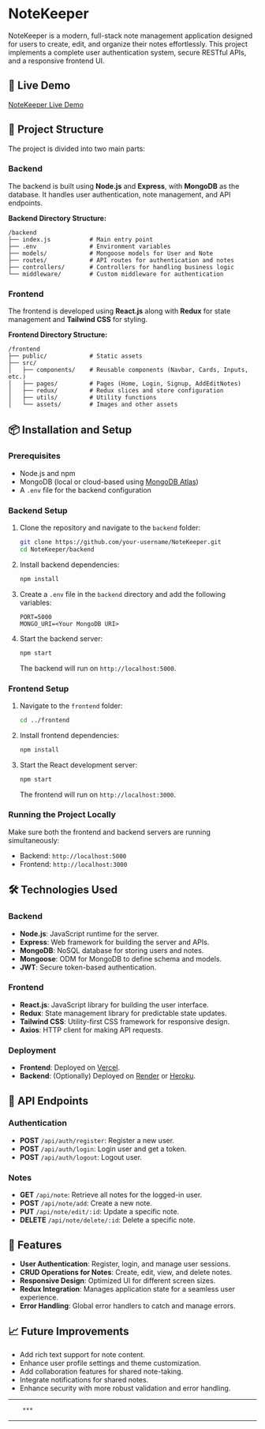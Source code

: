 # NoteKeeper

NoteKeeper is a modern, full-stack note management application designed for users to create, edit, and organize their notes effortlessly. This project implements a complete user authentication system, secure RESTful APIs, and a responsive frontend UI.

## 🚀 Live Demo

[NoteKeeper Live Demo](https://note-keeper-ui.vercel.app)

## 📂 Project Structure

The project is divided into two main parts:

### Backend

The backend is built using **Node.js** and **Express**, with **MongoDB** as the database. It handles user authentication, note management, and API endpoints.

**Backend Directory Structure:**

```
/backend
├── index.js           # Main entry point
├── .env               # Environment variables
├── models/            # Mongoose models for User and Note
├── routes/            # API routes for authentication and notes
├── controllers/       # Controllers for handling business logic
└── middleware/        # Custom middleware for authentication
```

### Frontend

The frontend is developed using **React.js** along with **Redux** for state management and **Tailwind CSS** for styling.

**Frontend Directory Structure:**

```
/frontend
├── public/            # Static assets
├── src/
│   ├── components/    # Reusable components (Navbar, Cards, Inputs, etc.)
│   ├── pages/         # Pages (Home, Login, Signup, AddEditNotes)
│   ├── redux/         # Redux slices and store configuration
│   ├── utils/         # Utility functions
│   └── assets/        # Images and other assets
```

## 📦 Installation and Setup

### Prerequisites

- Node.js and npm
- MongoDB (local or cloud-based using [MongoDB Atlas](https://www.mongodb.com/cloud/atlas))
- A `.env` file for the backend configuration

### Backend Setup

1. Clone the repository and navigate to the `backend` folder:

   ```bash
   git clone https://github.com/your-username/NoteKeeper.git
   cd NoteKeeper/backend
   ```

2. Install backend dependencies:

   ```bash
   npm install
   ```

3. Create a `.env` file in the `backend` directory and add the following variables:

   ```plaintext
   PORT=5000
   MONGO_URI=<Your MongoDB URI>
   ```

4. Start the backend server:

   ```bash
   npm start
   ```

   The backend will run on `http://localhost:5000`.

### Frontend Setup

1. Navigate to the `frontend` folder:

   ```bash
   cd ../frontend
   ```

2. Install frontend dependencies:

   ```bash
   npm install
   ```

3. Start the React development server:

   ```bash
   npm start
   ```

   The frontend will run on `http://localhost:3000`.

### Running the Project Locally

Make sure both the frontend and backend servers are running simultaneously:

- Backend: `http://localhost:5000`
- Frontend: `http://localhost:3000`

## 🛠️ Technologies Used

### Backend

- **Node.js**: JavaScript runtime for the server.
- **Express**: Web framework for building the server and APIs.
- **MongoDB**: NoSQL database for storing users and notes.
- **Mongoose**: ODM for MongoDB to define schema and models.
- **JWT**: Secure token-based authentication.

### Frontend

- **React.js**: JavaScript library for building the user interface.
- **Redux**: State management library for predictable state updates.
- **Tailwind CSS**: Utility-first CSS framework for responsive design.
- **Axios**: HTTP client for making API requests.
  
### Deployment

- **Frontend**: Deployed on [Vercel](https://vercel.com).
- **Backend**: (Optionally) Deployed on [Render](https://render.com) or [Heroku](https://www.heroku.com).

## 🔗 API Endpoints

### Authentication

- **POST** `/api/auth/register`: Register a new user.
- **POST** `/api/auth/login`: Login user and get a token.
- **POST** `/api/auth/logout`: Logout user.

### Notes

- **GET** `/api/note`: Retrieve all notes for the logged-in user.
- **POST** `/api/note/add`: Create a new note.
- **PUT** `/api/note/edit/:id`: Update a specific note.
- **DELETE** `/api/note/delete/:id`: Delete a specific note.

## 📝 Features

- **User Authentication**: Register, login, and manage user sessions.
- **CRUD Operations for Notes**: Create, edit, view, and delete notes.
- **Responsive Design**: Optimized UI for different screen sizes.
- **Redux Integration**: Manages application state for a seamless user experience.
- **Error Handling**: Global error handlers to catch and manage errors.

## 📈 Future Improvements

- Add rich text support for note content.
- Enhance user profile settings and theme customization.
- Add collaboration features for shared note-taking.
- Integrate notifications for shared notes.
- Enhance security with more robust validation and error handling.

---
        ***
---
